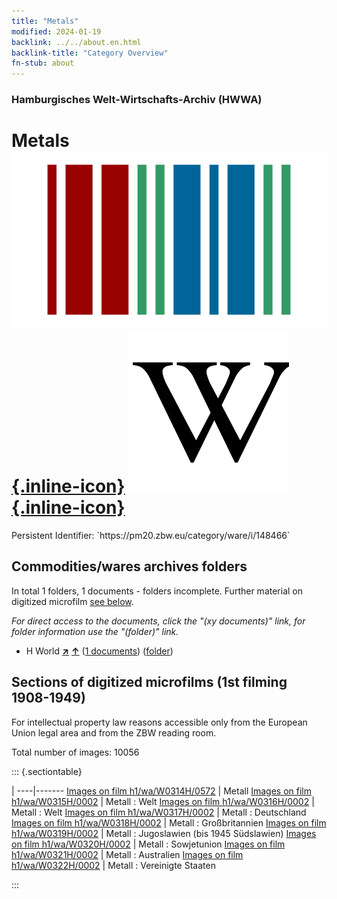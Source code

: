 ```yaml
---
title: "Metals"
modified: 2024-01-19
backlink: ../../about.en.html
backlink-title: "Category Overview"
fn-stub: about
---
```


### Hamburgisches Welt-Wirtschafts-Archiv (HWWA)

# Metals &#160; [![Wikidata](/images/Wikidata-logo.svg "Wikidata"){.inline-icon}](http://www.wikidata.org/entity/Q11426) [![Wikipedia](/images/Wikipedia-W.svg "Wikipedia"){.inline-icon}](https://en.wikipedia.org/wiki/Metal)

<div class="hint">Persistent Identifier: `https://pm20.zbw.eu/category/ware/i/148466`</div>







## Commodities/wares archives folders







In total 1 folders, 1 documents - folders incomplete. Further material on digitized microfilm [see below](#filmsections).

_For direct access to the documents, click the "(xy documents)" link, for folder information use the "(folder)" link._


- H World [**&nearr;**](../../../geo/i/141728/about.en.html "World (all folders)") [**&uarr;**](../../../geo/about.en.html#H "Country category system") (<a href="https://pm20.zbw.eu/iiifview/folder/wa/148466,141728" title="about: Metals : World" target="_blank">1 documents</a>) ([folder](../../../../folder/wa/1484xx/148466/1417xx/141728/about.en.html))



<a id="filmsections" />

## Sections of digitized microfilms (1st filming 1908-1949)

<p>For intellectual property law reasons accessible only from the European Union legal area and from the ZBW reading room.</p>



<p>Total number of images: 10056</p>




::: {.sectiontable}

 | 
----|-------
<a class="btn" href="https://pm20.zbw.eu/film/h1/wa/W0314H/0572" rel="nofollow">Images on film h1/wa/W0314H/0572</a> | Metall
<a class="btn" href="https://pm20.zbw.eu/film/h1/wa/W0315H/0002" rel="nofollow">Images on film h1/wa/W0315H/0002</a> | Metall : Welt
<a class="btn" href="https://pm20.zbw.eu/film/h1/wa/W0316H/0002" rel="nofollow">Images on film h1/wa/W0316H/0002</a> | Metall : Welt
<a class="btn" href="https://pm20.zbw.eu/film/h1/wa/W0317H/0002" rel="nofollow">Images on film h1/wa/W0317H/0002</a> | Metall : Deutschland
<a class="btn" href="https://pm20.zbw.eu/film/h1/wa/W0318H/0002" rel="nofollow">Images on film h1/wa/W0318H/0002</a> | Metall : Großbritannien
<a class="btn" href="https://pm20.zbw.eu/film/h1/wa/W0319H/0002" rel="nofollow">Images on film h1/wa/W0319H/0002</a> | Metall : Jugoslawien (bis 1945 Südslawien)
<a class="btn" href="https://pm20.zbw.eu/film/h1/wa/W0320H/0002" rel="nofollow">Images on film h1/wa/W0320H/0002</a> | Metall : Sowjetunion
<a class="btn" href="https://pm20.zbw.eu/film/h1/wa/W0321H/0002" rel="nofollow">Images on film h1/wa/W0321H/0002</a> | Metall : Australien
<a class="btn" href="https://pm20.zbw.eu/film/h1/wa/W0322H/0002" rel="nofollow">Images on film h1/wa/W0322H/0002</a> | Metall : Vereinigte Staaten


:::
















